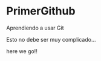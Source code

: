 PrimerGithub
============

Aprendiendo a usar Git

Esto no debe ser muy complicado...

here we go!!
